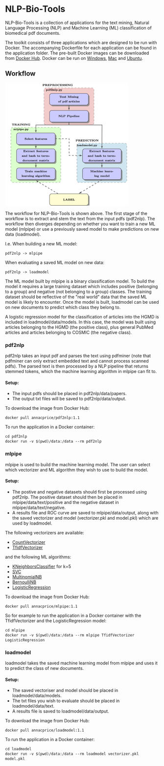 # NLP-Bio-Tools #

NLP-Bio-Tools is a collection of applications for the text mining, Natural Language Processing (NLP) and Machine Learning (ML) classification of biomedical pdf documents.

The toolkit consists of three applications which are designed to be run with Docker. The accompanying Dockerfile for each application can be found in the application folder. The pre-built Docker images can be downloaded from [Docker Hub](https://hub.docker.com/u/annacprice). Docker can be run on [Windows](https://docs.docker.com/docker-for-windows/install/), [Mac](https://docs.docker.com/docker-for-mac/install/) and [Ubuntu](https://docs.docker.com/install/linux/docker-ce/ubuntu/).

## Workflow ##
<img height="400" src="https://github.com/annacprice/nlp-bio-tools/blob/master/workflow.png" />

The workflow for NLP-Bio-Tools is shown above. The first stage of the workflow is to extract and stem the text from the input pdfs (pdf2nlp). The workflow then diverges depending on whether you want to train a new ML model (mlpipe) or use a previously saved model to make predictions on new data (loadmodel). 

I.e. When building a new ML model:
```
pdf2nlp -> mlpipe
```
When evaluating a saved ML model on new data:
```
pdf2nlp -> loadmodel
```
The ML model built by mlpipe is a binary classification model. To build the model it requires a large training dataset which includes positive (belonging to a group) and negative (not belonging to a group) classes. The training dataset should be reflective of the "real world" data that the saved ML model is likely to encounter. Once the model is built, loadmodel can be used on new documents to predict which class they belong to.

A logistic regression model for the classification of articles into the HGMD is included in loadmodel/data/models. In this case, the model was built using articles belonging to the HGMD (the positive class), plus general PubMed articles and articles belonging to COSMIC (the negative class).

### pdf2nlp ###
pdf2nlp takes an input pdf and parses the text using pdfminer (note that pdfminer can only extract embedded text and cannot process scanned pdfs). The parsed text is then processed by a NLP pipeline that returns stemmed tokens, which the machine learning algorithm in mlpipe can fit to. 

#### Setup: ####
* The input pdfs should be placed in pdf2nlp/data/papers.
* The output txt files will be saved to pdf2nlp/data/output.

To download the image from Docker Hub:
```
docker pull annacprice/pdf2nlp:1.1
```
To run the application in a Docker container:
```
cd pdf2nlp
docker run -v $(pwd)/data:/data --rm pdf2nlp
```

### mlpipe ###
mlpipe is used to build the machine learning model. The user can select which vectorizer and ML algorithm they wish to use to build the model. 

#### Setup: ####
* The postive and negative datasets should first be processed using pdf2nlp. The positive dataset should then be placed in mlpipe/data/text/positive and the negative dataset in mlpipe/data/text/negative.
* A results file and ROC curve are saved to mlpipe/data/output, along with the saved vectorizer and model (vectorizer.pkl and model.pkl) which are used by loadmodel.

The following vectorizers are available:
* [CountVectorizer](https://scikit-learn.org/stable/modules/generated/sklearn.feature_extraction.text.CountVectorizer.html)
* [TfidfVectorizer](https://scikit-learn.org/stable/modules/generated/sklearn.feature_extraction.text.TfidfVectorizer.html)

and the following ML algorithms:

* [KNeighborsClassifier](https://scikit-learn.org/stable/modules/generated/sklearn.neighbors.KNeighborsClassifier.html) for k=5
* [SVC](https://scikit-learn.org/stable/modules/generated/sklearn.svm.SVC.html)
* [MultinomialNB](https://scikit-learn.org/stable/modules/generated/sklearn.naive_bayes.MultinomialNB.html)
* [BernoulliNB](https://scikit-learn.org/stable/modules/generated/sklearn.naive_bayes.BernoulliNB.html)
* [LogisticRegression](https://scikit-learn.org/stable/modules/generated/sklearn.linear_model.LogisticRegression.html)

To download the image from Docker Hub:
```
docker pull annacprice/mlpipe:1.1
```

So for example to run the application in a Docker container with the TfidfVectorizer and the LogisticRegression model:
```
cd mlpipe
docker run -v $(pwd)/data:/data --rm mlpipe TfidfVectorizer LogisticRegression
```

### loadmodel ###
loadmodel takes the saved machine learning model from mlpipe and uses it to predict the class of new documents. 

#### Setup: ####
* The saved vectoriser and model should be placed in loadmodel/data/models. 
* The txt files you wish to evaluate should be placed in loadmodel/data/text.
* A results file is saved to loadmodel/data/output.

To download the image from Docker Hub:
```
docker pull annacprice/loadmodel:1.1
```
To run the application in a Docker container:
```
cd loadmodel
docker run -v $(pwd)/data:/data --rm loadmodel vectorizer.pkl model.pkl
```
